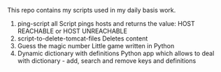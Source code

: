 This repo contains my scripts used in my daily basis work.
1. ping-script all
Script pings hosts and returns the value: HOST REACHABLE or HOST UNREACHABLE
2. script-to-delete-tomcat-files
Deletes content
3. Guess the magic number
Little game written in Python
4. Dynamic dictionary with definitions
Python app which allows to deal with dictionary - add, search and remove keys and definitions
